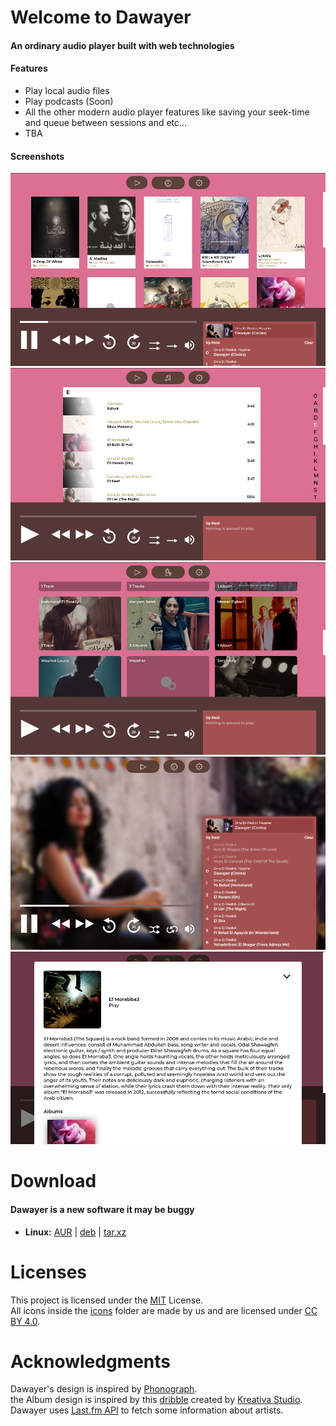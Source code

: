# Welcome to Dawayer
#### An ordinary audio player built with web technologies

#### Features
- Play local audio files
- Play podcasts (Soon)
- All the other modern audio player features like saving your seek-time and queue between sessions and etc...
- TBA

#### Screenshots
![Albums Page](pictures/albums.png)
![Tracks Page](pictures/tracks.png)
![Artists Page](pictures/artists.png)
![Now Playing Page](pictures/playing.png)
![Artist's Page](pictures/artistOverlay.png)

# Download
#### Dawayer is a new software it may be buggy

- **Linux:**
[AUR](https://aur.archlinux.org/packages/dawayer) |
[deb](https://gitlab.com/herpproject/Dawayer/-/jobs/artifacts/release/raw/public/Dawayer.deb?job=build) |
[tar.xz](https://gitlab.com/herpproject/Dawayer/-/jobs/artifacts/release/raw/public/Dawayer.tar.xz?job=build)

# Licenses
This project is licensed under the [MIT](https://gitlab.com/herpproject/Dawayer/blob/development/LICENSE) License.  
All icons inside the [icons](https://gitlab.com/herpproject/Dawayer/tree/development/res) folder are made by us and are licensed under [CC BY 4.0](https://creativecommons.org/licenses/by/4.0/).

# Acknowledgments
Dawayer's design is inspired by [Phonograph](https://play.google.com/store/apps/details?id=com.kabouzeid.gramophone).  
the Album design is inspired by this [dribble](https://dribbble.com/shots/4579038-Foodiefit-Interaction-studio-included) created by [Kreativa Studio](https://dribbble.com/KreativaStudio).  
Dawayer uses [Last.fm API](https://www.last.fm/api) to fetch some information about artists.
